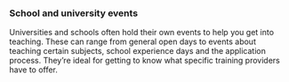 ### School and university events

Universities and schools often hold their own events to help you get into teaching. These can range from general open days to events about teaching certain subjects, school experience days and the application process. They’re ideal for getting to know what specific training providers have to offer.
